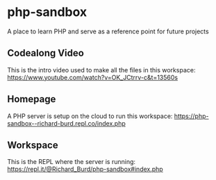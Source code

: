 # php-sandbox
A place to learn PHP and serve as a reference point for future projects

## Codealong Video
This is the intro video used to make all the files in this workspace:
https://www.youtube.com/watch?v=OK_JCtrrv-c&t=13560s

## Homepage
A PHP server is setup on the cloud to run this workspace:
https://php-sandbox--richard-burd.repl.co/index.php

## Workspace
This is the REPL where the server is running:
https://repl.it/@Richard_Burd/php-sandbox#index.php
